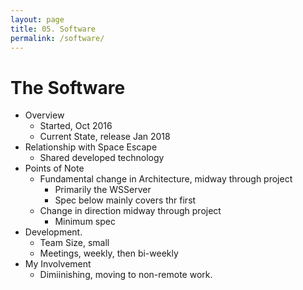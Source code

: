 ```yaml
---
layout: page
title: 05. Software
permalink: /software/
---
```

# The Software
* Overview
    * Started, Oct 2016
    * Current State, release Jan 2018
* Relationship with Space Escape
    * Shared developed technology
* Points of Note
    * Fundamental change in Architecture, midway through project
        * Primarily the WSServer
        * Spec below mainly covers thr first
    * Change in direction midway through project
        * Minimum spec
* Development.
    * Team Size, small
    * Meetings, weekly, then bi-weekly
* My Involvement
    * Dimiinishing, moving to non-remote work.